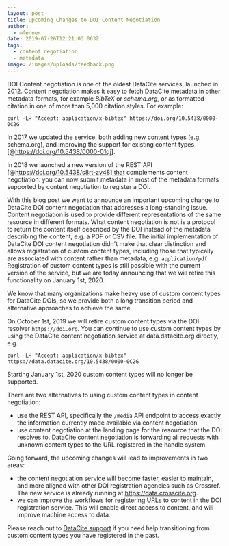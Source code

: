```yaml
---
layout: post
title: Upcoming Changes to DOI Content Negotiation
author:
  - mfenner
date: 2019-07-26T12:21:03.063Z
tags:
  - content negotiation
  - metadata
image: /images/uploads/feedback.png
---
```

DOI Content negotiation is one of the oldest DataCite services, launched in 2012. Content negotiation makes it easy to fetch DataCite metadata in other metadata formats, for example *BibTeX* or *schema.org*, or as formatted citation in one of more than 5,000 citation styles. For example:

```
curl -LH "Accept: application/x-bibtex" https://doi.org/10.5438/0000-0C2G
```

In 2017 we updated the service, both adding new content types (e.g. schema.org), and improving the support for existing content types [@https://doi.org/10.5438/0000-01qj].

In 2018 we launched a new version of the REST API [@https://doi.org/10.5438/s8rt-zv48] that complements content negotiation: you can now submit metadata in most of the metadata formats supported by content negotiation to register a DOI.

With this blog post we want to announce an important upcoming change to DataCite DOI content negotiation that addresses a long-standing issue. Content negotiation is used to provide different representations of the same resource in different formats. What content negotiation is not is a protocol to return the content itself described by the DOI instead of the metadata describing the content, e.g. a PDF or CSV file. The initial implementation of DataCite DOI content negotiation didn't make that clear distinction and allows registration of custom content types, including those that typically are associated with content rather than metadata, e.g. `application/pdf`. Registration of custom content types is still possible with the current version of the service, but we are today announcing that we will retire this functionality on January 1st, 2020.

We know that many organizations make heavy use of custom content types for DataCite DOIs, so we provide both a long transition period and alternative approaches to achieve the same.

On October 1st, 2019 we will retire custom content types via the DOI resolver `https://doi.org`. You can continue to use custom content types by using the DataCite content negotiation service at data.datacite.org directly, e.g.

```
curl -LH "Accept: application/x-bibtex" https://data.datacite.org/10.5438/0000-0C2G
```

Starting January 1st, 2020 custom content types will no longer be supported.

There are two alternatives to using custom content types in content negotiation:

* use the REST API, specifically the `/media` API endpoint to access exactly the information currently made available via content negotiation
* use content negotiation at the landing page for the resource that the DOI resolves to. DataCite content negotiation is forwarding all requests with unknown content types to the URL registered in the handle system.

Going forward, the upcoming changes will lead to improvements in two areas:

* the content negotiation service will become faster, easier to maintain, and more aligned with other DOI registration agencies such as Crossref. The new service is already running at https://data.crosscite.org.
* we can improve the workflows for registering URLs to content in the DOI registration service. This will enable direct access to content, and will improve machine access to data.

Please reach out to [DataCite support](mailto:support@datacite.org) if you need help transitioning from custom content types you have registered in the past.
